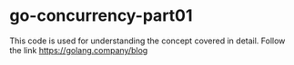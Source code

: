 # go-concurrency-part01

This code is used for understanding the concept covered in detail. Follow the link https://golang.company/blog